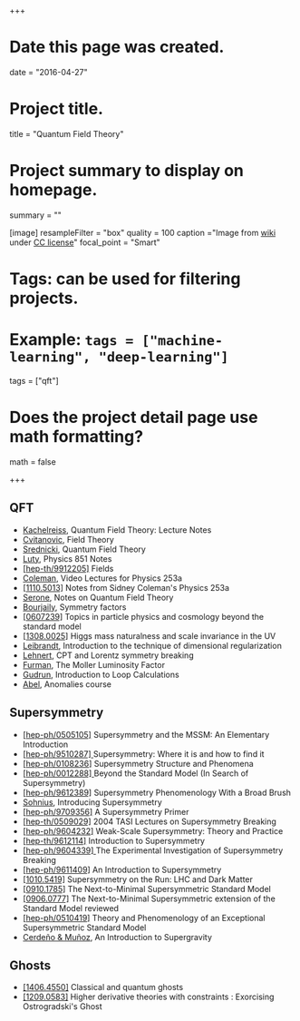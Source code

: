 +++
# Date this page was created.
date = "2016-04-27"

# Project title.
title = "Quantum Field Theory"

# Project summary to display on homepage.
summary = ""

[image]
  resampleFilter = "box"
  quality = 100
  caption ="Image from [wiki](https://upload.wikimedia.org/wikipedia/commons/3/3b/Feynman%27sDiagram.JPG) under [CC license](https://creativecommons.org/licenses/by-sa/2.5/deed.en)"
  focal_point = "Smart"

# Tags: can be used for filtering projects.
# Example: `tags = ["machine-learning", "deep-learning"]`
tags = ["qft"]

# Does the project detail page use math formatting?
math = false

+++

## QFT

* [Kachelreiss](http://web.phys.ntnu.no/~mika/lect1.pdf), Quantum Field Theory: Lecture Notes
* [Cvitanovic](http://www.cns.gatech.edu/FieldTheory/), Field Theory
* [Srednicki](http://web.physics.ucsb.edu/~mark/qft.html), Quantum Field Theory
* [Luty](http://www.physics.umd.edu/courses/Phys851/Luty/notes.html), Physics 851 Notes
* [[hep-th/9912205]](http://arxiv.org/abs/hep-th/9912205) Fields
* [Coleman](https://www.physics.harvard.edu/events/videos/Phys253), Video Lectures for Physics 253a
* [[1110.5013]](http://arxiv.org/abs/1110.5013) Notes from Sidney Coleman's Physics 253a
* [Serone](www.sissa.it/tpp/phdsection/download.php?ID=1&filename=QFT_Review_Aug_27_2018.pdf), Notes on Quantum Field Theory
* [Bourjaily](http://www-personal.umich.edu/~jbourj/peskin/homework%201-7.pdf), Symmetry factors
* [[0607239]](http://arxiv.org/abs/hep-th/0607239) Topics in particle physics and cosmology beyond the standard model
* [[1308.0025]](http://arxiv.org/abs/1308.0025) Higgs mass naturalness and scale invariance in the UV
* [Leibrandt](http://einrichtungen.ph.tum.de/T30f/lec/QFT2/RevModPhys.47.849.pdf), Introduction to the technique of dimensional regularization
* [Lehnert](http://www.roma1.infn.it/people/didomenico/roadmap/handbook/05_lehnert.pdf), CPT and Lorentz symmetry breaking
* [Furman](http://mafurman.lbl.gov/LBNL-53553.pdf), The Moller Luminosity Factor
* [Gudrun](http://www.ippp.dur.ac.uk/~gudrun/teaching/ILC.pdf), Introduction to Loop Calculations
* [Abel](http://www.maths.dur.ac.uk/~dma0saa/lecture_notes.pdf), Anomalies course

## Supersymmetry

* [[hep-ph/0505105]](http://arxiv.org/abs/hep-ph/0505105) Supersymmetry and the MSSM: An Elementary Introduction
* [[hep-ph/9510287] ](http://arxiv.org/abs/hep-ph/9510287)Supersymmetry: Where it is and how to find it
* [[hep-ph/0108236]](http://arxiv.org/abs/hep-ph/0108236) Supersymmetry Structure and Phenomena
* [[hep-ph/0012288] ](http://arxiv.org/abs/hep-ph/0012288) Beyond the Standard Model (In Search of Supersymmetry)
* [[hep-ph/9612389]](http://arxiv.org/abs/hep--ph/9612389) Supersymmetry Phenomenology With a Broad Brush
* [Sohnius](http://iktp.tu-dresden.de/Lehre/SS2010/SUSY/literatur/sohnius_article.pdf), Introducing Supersymmetry
* [[hep-ph/9709356]](http://arxiv.org/abs/hep-ph/9709356) A Supersymmetry Primer
* [[hep-th/0509029]](http://arxiv.org/abs/hep-th/0509029) 2004 TASI Lectures on Supersymmetry Breaking
* [[hep-ph/9604232]](http://arxiv.org/abs/hep-ph/9604232) Weak-Scale Supersymmetry: Theory and Practice
* [[hep-th/9612114]](http://arxiv.org/abs/hep-th/9612114) Introduction to Supersymmetry
* [[hep-ph/9604339] ](http://arxiv.org/abs/hep-ph/9604339) The Experimental Investigation of Supersymmetry Breaking
* [[hep-ph/9611409]](http://arxiv.org/abs/hep-ph/9611409) An Introduction to Supersymmetry
* [[1010.5419]](http://arxiv.org/abs/arXiv:1010.5419) Supersymmetry on the Run: LHC and Dark Matter
* [[0910.1785]](http://arxiv.org/abs/arXiv:0910.1785) The Next-to-Minimal Supersymmetric Standard Model
* [[0906.0777]](http://arxiv.org/abs/arXiv:0906.0777) The Next-to-Minimal Supersymmetric extension of the Standard Model reviewed
* [[hep-ph/0510419]](http://arxiv.org/abs/hep-ph/0510419) Theory and Phenomenology of an Exceptional Supersymmetric Standard Model
* [Cerdeño & Muñoz](http://pos.sissa.it/archive/conferences/001/011/corfu98_011.pdf), An Introduction to Supergravity

## Ghosts

* [[1406.4550]](http://arxiv.org/abs/1406.4550) Classical and quantum ghosts
* [[1209.0583]](http://arxiv.org/abs/1209.0583) Higher derivative theories with constraints : Exorcising Ostrogradski's Ghost
